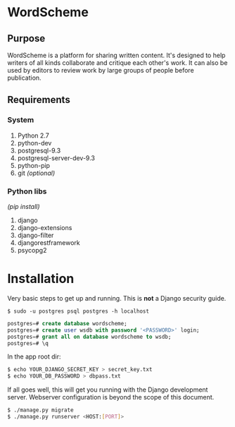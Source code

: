 # WordScheme
## Purpose

WordScheme is a platform for sharing written content. It's designed to help writers of all kinds collaborate and critique each other's work. It can also be used by editors to review work by large groups of people before publication.

## Requirements
### System
1. Python 2.7
2. python-dev
3. postgresql-9.3
4. postgresql-server-dev-9.3
5. python-pip
6. git _(optional)_

### Python libs
_(pip install)_

1. django
2. django-extensions
3. django-filter
4. djangorestframework
5. psycopg2

# Installation
Very basic steps to get up and running. This is **not** a Django security guide.

`$ sudo -u postgres psql postgres -h localhost`

```sql
postgres=# create database wordscheme;
postgres=# create user wsdb with password '<PASSWORD>' login;
postgres=# grant all on database wordscheme to wsdb;
postgres=# \q
```

In the app root dir:
```bash
$ echo YOUR_DJANGO_SECRET_KEY > secret_key.txt
$ echo YOUR_DB_PASSWORD > dbpass.txt
```

If all goes well, this will get you running with the Django development server.
Webserver configuration is beyond the scope of this document.

```bash
$ ./manage.py migrate
$ ./manage.py runserver <HOST:[PORT]>
```

